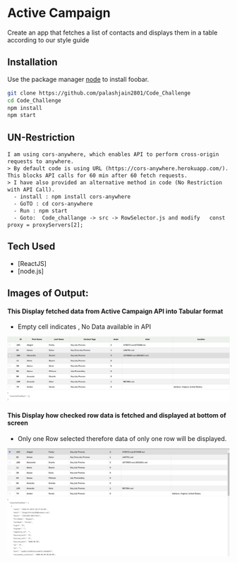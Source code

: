 # Active Campaign

Create an app that fetches a list of contacts and
displays them in a table according to our style guide
## Installation

Use the package manager [node](https://nodejs.org/en/) to install foobar.

```bash
git clone https://github.com/palashjain2801/Code_Challenge
cd Code_Challenge
npm install
npm start
```

## UN-Restriction

```text
I am using cors-anywhere, which enables API to perform cross-origin requests to anywhere.
> By default code is using URL (https://cors-anywhere.herokuapp.com/). This blocks API calls for 60 min after 60 fetch requests.
> I have also provided an alternative method in code (No Restriction with API Call). 
  - install : npm install cors-anywhere
  - GoTO : cd cors-anywhere 
  - Run : npm start
  - Goto:  Code_challange -> src -> RowSelector.js and modify   const proxy = proxyServers[2];

```

## Tech Used


* [ReactJS]
* [node.js]



## Images of Output:
#### This Display fetched data from Active Campaign API into Tabular format
* Empty cell indicates , No Data available in API

![Table](https://github.com/palashjain2801/Code_Challenge/blob/main/Images/1.PNG)

#### This Display how checked row data is fetched and displayed at bottom of screen
* Only one Row selected therefore data of only one row will be displayed.

![Table](https://github.com/palashjain2801/Code_Challenge/blob/main/Images/2.PNG)
